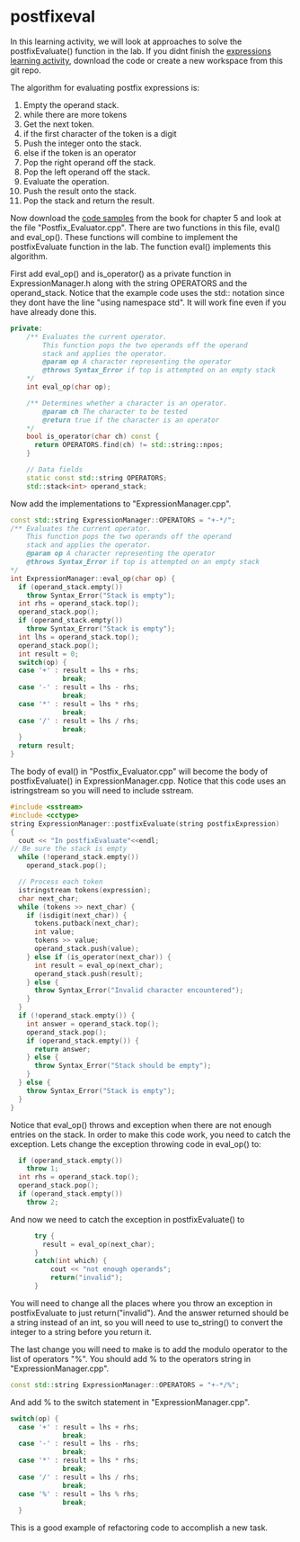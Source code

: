 # postfixeval
In this learning activity, we will look at approaches to solve the postfixEvaluate() function in the lab.  If you didnt finish the [expressions learning activity](https://github.com/BYUCS235/expressions), download the code or create a new workspace from this git repo.

The algorithm for evaluating postfix expressions is:

1. Empty the operand stack.
2. while there are more tokens
3. Get the next token.
4. if the first character of the token is a digit 
5. Push the integer onto the stack. 
6. else if the token is an operator 
7. Pop the right operand off the stack.
8. Pop the left operand off the stack.
9. Evaluate the operation.
10. Push the result onto the stack.
11. Pop the stack and return the result.

Now download the [code samples](http://higheredbcs.wiley.com/legacy/college/koffman/0471467553/student_source/ch05.zip.gz) from the book for chapter 5 and look at the file "Postfix_Evaluator.cpp".  There are two functions in this file, eval() and eval_op().  These functions will combine to implement the postfixEvaluate function in the lab.  The function eval() implements this algorithm.

First add eval_op() and is_operator() as a private function in ExpressionManager.h along with the string OPERATORS and the operand_stack.  Notice that the example code uses the std:: notation since they dont have the line "using namespace std".  It will work fine even if you have already done this.

```c++
private:
    /** Evaluates the current operator.
        This function pops the two operands off the operand
        stack and applies the operator.
        @param op A character representing the operator
        @throws Syntax_Error if top is attempted on an empty stack
    */
    int eval_op(char op);

    /** Determines whether a character is an operator.
        @param ch The character to be tested
        @return true if the character is an operator
    */
    bool is_operator(char ch) const {
      return OPERATORS.find(ch) != std::string::npos;
    }

    // Data fields
    static const std::string OPERATORS;
    std::stack<int> operand_stack;
```
Now add the implementations to "ExpressionManager.cpp". 
```c++
const std::string ExpressionManager::OPERATORS = "+-*/";
/** Evaluates the current operator.
    This function pops the two operands off the operand
    stack and applies the operator.
    @param op A character representing the operator
    @throws Syntax_Error if top is attempted on an empty stack
*/
int ExpressionManager::eval_op(char op) {
  if (operand_stack.empty()) 
    throw Syntax_Error("Stack is empty");
  int rhs = operand_stack.top();
  operand_stack.pop();
  if (operand_stack.empty())
    throw Syntax_Error("Stack is empty");
  int lhs = operand_stack.top();
  operand_stack.pop();
  int result = 0;
  switch(op) {
  case '+' : result = lhs + rhs;
             break;
  case '-' : result = lhs - rhs;
             break;
  case '*' : result = lhs * rhs;
             break;
  case '/' : result = lhs / rhs;
             break;
  }
  return result;
}
```
The body of eval() in "Postfix_Evaluator.cpp" will become the body of postfixEvaluate() in ExpressionManager.cpp.  Notice that this code uses an istringstream so you will need to include sstream.
```c++
#include <sstream>
#include <cctype>
string ExpressionManager::postfixEvaluate(string postfixExpression)
{
  cout << "In postfixEvaluate"<<endl;
// Be sure the stack is empty
  while (!operand_stack.empty())
    operand_stack.pop();

  // Process each token
  istringstream tokens(expression);
  char next_char;
  while (tokens >> next_char) {
    if (isdigit(next_char)) {
      tokens.putback(next_char);
      int value;
      tokens >> value;
      operand_stack.push(value);
    } else if (is_operator(next_char)) {
      int result = eval_op(next_char);
      operand_stack.push(result);
    } else {
      throw Syntax_Error("Invalid character encountered");
    }
  }
  if (!operand_stack.empty()) {
    int answer = operand_stack.top();
    operand_stack.pop();
    if (operand_stack.empty()) {
      return answer;
    } else {
      throw Syntax_Error("Stack should be empty");
    }
  } else {
    throw Syntax_Error("Stack is empty");
  }
}
```
Notice that eval_op() throws and exception when there are not enough entries on the stack.  In order to make this code work, you need to catch the exception.  Lets change the exception throwing code in eval_op() to:
```c++
  if (operand_stack.empty()) 
    throw 1;
  int rhs = operand_stack.top();
  operand_stack.pop();
  if (operand_stack.empty())
    throw 2;
```
And now we need to catch the exception in postfixEvaluate() to
```c++
      try {
        result = eval_op(next_char);
      }
      catch(int which) {
          cout << "not enough operands";
          return("invalid");
      }
```
You will need to change all the places where you throw an exception in postfixEvaluate to just return("invalid").  And the answer returned should be a string instead of an int, so you will need to use to_string() to convert the integer to a string before you return it.  

The last change you will need to make is to add the modulo operator to the list of operators "%".  You should add % to the operators string in "ExpressionManager.cpp".
```c++
const std::string ExpressionManager::OPERATORS = "+-*/%";
```

And add % to the switch statement in "ExpressionManager.cpp".
```c++
switch(op) {
  case '+' : result = lhs + rhs;
             break;
  case '-' : result = lhs - rhs;
             break;
  case '*' : result = lhs * rhs;
             break;
  case '/' : result = lhs / rhs;
             break;
  case '%' : result = lhs % rhs;
             break;
  }
```

This is a good example of refactoring code to accomplish a new task.
